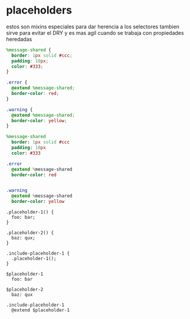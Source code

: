# placeholders

estos son mixins especiales para dar herencia a los selectores tambien sirve para evitar el DRY y es mas agil cuando se trabaja con propiedades heredadas

``` scss
%message-shared {
  border: 1px solid #ccc;
  padding: 10px;
  color: #333;
}

.error {
  @extend %message-shared;
  border-color: red;
}

.warning {
  @extend %message-shared;
  border-color: yellow;
}
```

``` sass
%message-shared
  border: 1px solid #ccc
  padding: 10px
  color: #333

.error
  @extend %message-shared
  border-color: red


.warning
  @extend %message-shared
  border-color: yellow
```

``` less
.placeholder-1() {
  foo: bar;
}

.placeholder-2() {
  baz: qux;
}

.include-placeholder-1 {
  .placeholder-1();
}
```

``` stylus
$placeholder-1
  foo: bar

$placeholder-2
  baz: qux

.include-placeholder-1
  @extend $placeholder-1
```